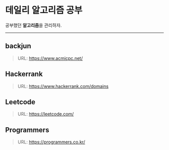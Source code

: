 데일리 알고리즘 공부
===================

공부했던 **알고리즘**을 관리하자.

----------

backjun
-------------
> URL: https://www.acmicpc.net/

Hackerrank
-------------
> URL: https://www.hackerrank.com/domains

Leetcode
-------------
> URL: https://leetcode.com/


Programmers
-------------
> URL: https://programmers.co.kr/



